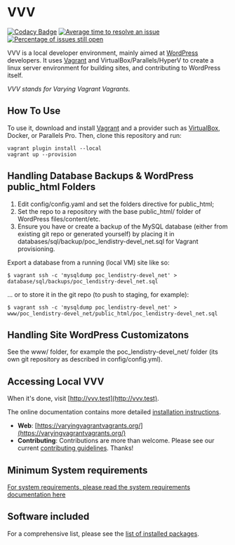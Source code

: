 # VVV

[![Codacy Badge](https://api.codacy.com/project/badge/Grade/206b06167aaf48aab24422cd417e8afa)](https://www.codacy.com/gh/Varying-Vagrant-Vagrants/VVV?utm_source=github.com&amp;utm_medium=referral&amp;utm_content=Varying-Vagrant-Vagrants/VVV&amp;utm_campaign=Badge_Grade) [![Average time to resolve an issue](http://isitmaintained.com/badge/resolution/varying-vagrant-vagrants/vvv.svg)](http://isitmaintained.com/project/varying-vagrant-vagrants/vvv "Average time to resolve an issue") [![Percentage of issues still open](http://isitmaintained.com/badge/open/varying-vagrant-vagrants/vvv.svg)](http://isitmaintained.com/project/varying-vagrant-vagrants/vvv "Percentage of issues still open")

VVV is a local developer environment, mainly aimed at [WordPress](https://wordpress.org) developers. It uses [Vagrant](https://www.vagrantup.com) and VirtualBox/Parallels/HyperV to create a linux server environment for building sites, and contributing to WordPress itself.

_VVV stands for Varying Vagrant Vagrants._

## How To Use

To use it, download and install [Vagrant](https://www.vagrantup.com) and a provider such as [VirtualBox](https://www.virtualbox.org/), Docker, or Parallels Pro. Then, clone this repository and run:

```shell
vagrant plugin install --local
vagrant up --provision
```

## Handling Database Backups & WordPress public_html Folders

1. Edit config/config.yaml and set the folders directive for public_html;
2. Set the repo to a repository with the base public_html/ folder of WordPress files/content/etc.
3. Ensure you have or create a backup of the MySQL database (either from existing git repo or generated yourself) by placing it in databases/sql/backup/poc_lendistry-devel_net.sql for Vagrant provisioning.

Export a database from a running (local VM) site like so:

```
$ vagrant ssh -c 'mysqldump poc_lendistry-devel_net' > database/sql/backups/poc_lendistry-devel_net.sql
```

... or to store it in the git repo (to push to staging, for example):

  ```
$ vagrant ssh -c 'mysqldump poc_lendistry-devel_net' > www/poc_lendistry-devel_net/public_html/poc_lendistry-devel_net.sql
```

## Handling Site WordPress Customizatons

See the www/ folder, for example the poc_lendistry-devel_net/ folder (its own git repository as described in config/config.yml).

## Accessing Local VVV

When it's done, visit [http://vvv.test](http://vvv.test).

The online documentation contains more detailed [installation instructions](https://varyingvagrantvagrants.org/docs/en-US/installation/).

* **Web**: [https://varyingvagrantvagrants.org/](https://varyingvagrantvagrants.org/)
* **Contributing**: Contributions are more than welcome. Please see our current [contributing guidelines](https://varyingvagrantvagrants.org/docs/en-US/contributing/). Thanks!

## Minimum System requirements

[For system requirements, please read the system requirements documentation here](https://varyingvagrantvagrants.org/docs/en-US/installation/software-requirements/)

## Software included

For a comprehensive list, please see the [list of installed packages](https://varyingvagrantvagrants.org/docs/en-US/installed-packages/).
